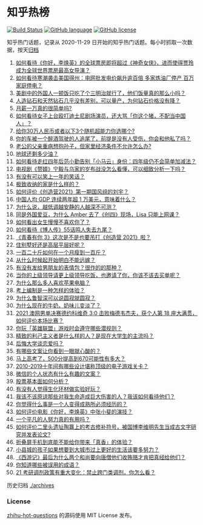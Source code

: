 # 知乎热榜
[![Build Status](https://github.com/ToWeLong/zhihu-hot-questions/workflows/CI/badge.svg)](https://github.com/ToWeLong/zhihu-hot-questions/actions)
[![GitHub language](https://img.shields.io/badge/language-golang-orange.svg)](https://golang.org/)
[![GitHub license](https://img.shields.io/github/license/ToWeLong/zhihu-hot-questions)](https://github.com/ToWeLong/zhihu-hot-questions/blob/main/LICENSE)

知乎热门话题，记录从 2020-11-29 日开始的知乎热门话题。每小时抓取一次数据，按天[归档](./archives)

<!-- BEGIN -->

1. [如何看待《你好，李焕英》的全球票房即将超过《神奇女侠》，进而使得贾玲成为全球世界票房最高女导演？](https://www.zhihu.com/question/444875318)
1. [如何看待寒潮袭击美国得州：电网批发电价飙升逾百倍 多家炼油厂停产 百万家庭停电？](https://www.zhihu.com/question/444866490)
1. [美剧中的外国人一顿饭只吃了个三明治就行了，他们饭量真的那么小吗？](https://www.zhihu.com/question/27162329)
1. [人造钻石和天然钻石几乎没有差别，可以量产，为何钻石价格没有降？](https://www.zhihu.com/question/429418221)
1. [月薪一万真的很简单吗?](https://www.zhihu.com/question/438452552)
1. [如何看待女子上台殴打迪士尼剧场演员，还大骂「你这个猪，不配当中国人」？](https://www.zhihu.com/question/445582442)
1. [给你30万人民币或者以下3个随机超能力你选哪个?](https://www.zhihu.com/question/445094663)
1. [你的车被一个醉酒驾驶的人追尾了，前提是没有人受伤，你会和他私了吗？](https://www.zhihu.com/question/318040670)
1. [老公的父亲重病想抱孙子，但家里经济条件不允许怎么办?](https://www.zhihu.com/question/445388727)
1. [地球还剩多少油？](https://www.zhihu.com/question/439341330)
1. [如何看待走红四年后范小勤告别「小马云」身份：四年级仍不会简单加减法？](https://www.zhihu.com/question/445376514)
1. [电视剧《赘婿》宁毅与乌家的岁布战没怎么看懂，可以细致分析一下吗？](https://www.zhihu.com/question/444757339)
1. [有没有可以笑上一年的笑话？](https://www.zhihu.com/question/437311484)
1. [极致收纳的家是什么样的？](https://www.zhihu.com/question/331434969)
1. [如何评价《创造营2021》第一期国风组的刘宇？](https://www.zhihu.com/question/445438706)
1. [中国人均 GDP 连续两年超 1 万美元，意味着什么？](https://www.zhihu.com/question/445350752)
1. [为什么说，越低调越安静的人越深不可测？](https://www.zhihu.com/question/344227616)
1. [同是外国爱豆，为什么 Amber 去了《创四》现场，Lisa 只能上网课？](https://www.zhihu.com/question/444598356)
1. [如何看出女生慢慢不喜欢你了？](https://www.zhihu.com/question/431864798)
1. [如何看待《博人传》55话鸣人失去九尾？](https://www.zhihu.com/question/445233652)
1. [《青春有你 3》这次是不是也要吊打《创造营 2021》啦？](https://www.zhihu.com/question/445097943)
1. [住别墅好还是高层平层好呢？](https://www.zhihu.com/question/436871543)
1. [一百二十斤如何在一个月瘦到一百斤？](https://www.zhihu.com/question/412419045)
1. [从什么时候起开始明白不能远嫁？](https://www.zhihu.com/question/445225135)
1. [有没有发给男朋友的表情包？很作的的那种？](https://www.zhihu.com/question/403930549)
1. [当你的上级领导请更上级领导吃饭，也邀请了你，你该不该去买单呢？](https://www.zhihu.com/question/440020824)
1. [为什么那么多人喜欢苹果电脑？](https://www.zhihu.com/question/444684731)
1. [考上编制是一种怎样的体验？](https://www.zhihu.com/question/64229374)
1. [为什么鲁智深可以说圆寂就圆寂？](https://www.zhihu.com/question/46998574)
1. [为什么现在的牛奶，奶味儿变淡了？](https://www.zhihu.com/question/444542708)
1. [2021 澳网男单决赛德约科维奇 3:0 击败梅德韦杰夫，获个人第 18 座大满贯，如何评价本场比赛？](https://www.zhihu.com/question/445602960)
1. [你玩「英雄联盟」游戏时会遵守哪些潜规则？](https://www.zhihu.com/question/444096854)
1. [精致的利己主义者是什么样的人？是现在大学生的主流吗？](https://www.zhihu.com/question/29700399)
1. [后悔大学谈恋爱吗？](https://www.zhihu.com/question/441071204)
1. [有哪些文案让你看到一眼就心酸的？](https://www.zhihu.com/question/437834213)
1. [马上高考了，500分提高到670可能性有多大？](https://www.zhihu.com/question/445324494)
1. [2010-2019十年间有哪些设计堪称顶级的电子游戏关卡？](https://www.zhihu.com/question/404998582)
1. [微信的个人状态有什么有趣的文案？](https://www.zhihu.com/question/440514246)
1. [股票基本面如何分析？](https://www.zhihu.com/question/23192771)
1. [有没有人觉得生化环材做实验好玩？](https://www.zhihu.com/question/445024740)
1. [我该不该原谅那些对我生命造成巨大伤害的人？我该如何看待他们？](https://www.zhihu.com/question/443369756)
1. [你觉得什么事是一个人变得成熟所必须经历的？](https://www.zhihu.com/question/443437487)
1. [如何评价电影《你好，李焕英》中张小斐的演技？](https://www.zhihu.com/question/444445938)
1. [一个平凡的人努力真的有用吗？](https://www.zhihu.com/question/444217418)
1. [如何评价二里头遗址陶簋上的考古修补符号，被国博李维明先生当成古文字研究并发表论文?](https://www.zhihu.com/question/445149358)
1. [折叠屏手机到底能不能给你带来「真香」的体验？](https://www.zhihu.com/question/445220917)
1. [小县城的孩子如果想要到大城市过上更好的生活该要多努力？](https://www.zhihu.com/question/64127574)
1. [《西游记》最后为什么两个和尚要向唐僧他们收贿赂才肯把真经给他们？](https://www.zhihu.com/question/24693019)
1. [你知道哪些被误用的成语？](https://www.zhihu.com/question/27590458)
1. [21 考研调剂政策有重大变化：禁止跨门类调剂，你怎么看？](https://www.zhihu.com/question/438836613)

<!-- END -->

历史归档 [./archives](./archives)


### License
[zhihu-hot-questions](https://github.com/towelong/zhihu-hot-questions) 的源码使用 MIT License 发布。